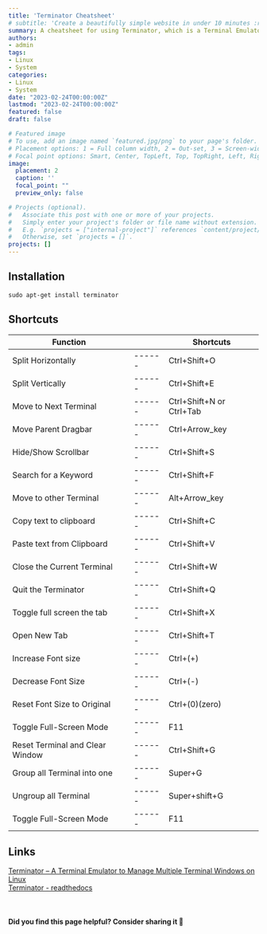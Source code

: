 ```yaml
---
title: 'Terminator Cheatsheet'
# subtitle: 'Create a beautifully simple website in under 10 minutes :rocket:'
summary: A cheatsheet for using Terminator, which is a Terminal Emulator to Manage Multiple Terminal Windows on Linux
authors:
- admin
tags:
- Linux
- System
categories:
- Linux
- System
date: "2023-02-24T00:00:00Z"
lastmod: "2023-02-24T00:00:00Z"
featured: false
draft: false

# Featured image
# To use, add an image named `featured.jpg/png` to your page's folder.
# Placement options: 1 = Full column width, 2 = Out-set, 3 = Screen-width
# Focal point options: Smart, Center, TopLeft, Top, TopRight, Left, Right, BottomLeft, Bottom, BottomRight
image:
  placement: 2
  caption: ''
  focal_point: ""
  preview_only: false

# Projects (optional).
#   Associate this post with one or more of your projects.
#   Simply enter your project's folder or file name without extension.
#   E.g. `projects = ["internal-project"]` references `content/project/deep-learning/index.md`.
#   Otherwise, set `projects = []`.
projects: []
---
```



## Installation

    sudo apt-get install terminator

## Shortcuts

|Function                           |        |Shortcuts                |
|-----------------------------------|--------|-------------------------|
|Split Horizontally                 | ------ |Ctrl+Shift+O             |
|Split Vertically                   | ------ |Ctrl+Shift+E             |
|Move to Next Terminal              | ------ |Ctrl+Shift+N or Ctrl+Tab |
|Move Parent Dragbar                | ------ |Ctrl+Arrow_key           |
|Hide/Show Scrollbar                | ------ |Ctrl+Shift+S             |
|Search for a Keyword               | ------ |Ctrl+Shift+F             |
|Move to other Terminal             | ------ |Alt+Arrow_key            |
|Copy text to clipboard             | ------ |Ctrl+Shift+C             |
|Paste text from Clipboard          | ------ |Ctrl+Shift+V             |
|Close the Current Terminal         | ------ |Ctrl+Shift+W             |
|Quit the Terminator                | ------ |Ctrl+Shift+Q             |
|Toggle full screen the tab         | ------ |Ctrl+Shift+X             |
|Open New Tab                       | ------ |Ctrl+Shift+T             |
|Increase Font size                 | ------ |Ctrl+(+)                 |
|Decrease Font Size                 | ------ |Ctrl+(-)                 |
|Reset Font Size to Original        | ------ |Ctrl+(0)(zero)           |
|Toggle Full-Screen Mode            | ------ |F11                      |
|Reset Terminal and Clear Window    | ------ |Ctrl+Shift+G             |
|Group all Terminal into one        | ------ |Super+G                  |
|Ungroup all Terminal               | ------ |Super+shift+G            |
|Toggle Full-Screen Mode            | ------ |F11                      |





## Links

[Terminator – A Terminal Emulator to Manage Multiple Terminal Windows on Linux](https://www.tecmint.com/terminator-a-linux-terminal-emulator-to-manage-multiple-terminal-windows/)  
[Terminator - readthedocs](https://terminator-gtk3.readthedocs.io/en/latest/gettingstarted.html)  


<br>

#### Did you find this page helpful? Consider sharing it 🙌
